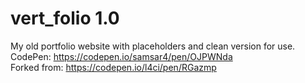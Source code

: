 # vert_folio 1.0

My old portfolio website with placeholders and clean version for use.<br> 
CodePen: https://codepen.io/samsar4/pen/OJPWNda<br>
Forked from: https://codepen.io/l4ci/pen/RGazmp
